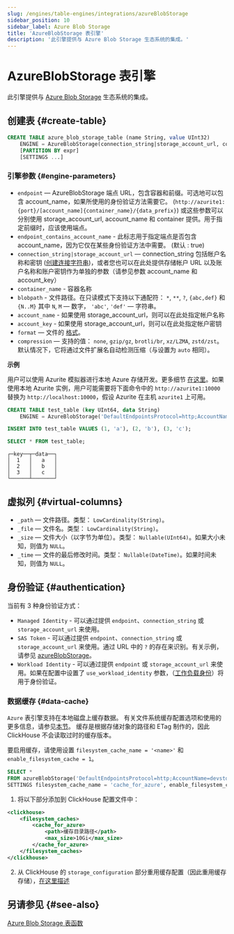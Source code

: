 ```yaml
---
slug: /engines/table-engines/integrations/azureBlobStorage
sidebar_position: 10
sidebar_label: Azure Blob Storage
title: 'AzureBlobStorage 表引擎'
description: '此引擎提供与 Azure Blob Storage 生态系统的集成。'
---
```



# AzureBlobStorage 表引擎

此引擎提供与 [Azure Blob Storage](https://azure.microsoft.com/en-us/products/storage/blobs) 生态系统的集成。

## 创建表 {#create-table}

``` sql
CREATE TABLE azure_blob_storage_table (name String, value UInt32)
    ENGINE = AzureBlobStorage(connection_string|storage_account_url, container_name, blobpath, [account_name, account_key, format, compression])
    [PARTITION BY expr]
    [SETTINGS ...]
```

### 引擎参数 {#engine-parameters}

- `endpoint` — AzureBlobStorage 端点 URL，包含容器和前缀。可选地可以包含 account_name，如果所使用的身份验证方法需要它。 (`http://azurite1:{port}/[account_name]{container_name}/{data_prefix}`) 或这些参数可以分别使用 storage_account_url, account_name 和 container 提供。用于指定前缀时，应该使用端点。
- `endpoint_contains_account_name` - 此标志用于指定端点是否包含 account_name，因为它仅在某些身份验证方法中需要。 (默认 : true)
- `connection_string|storage_account_url` — connection_string 包括帐户名称和密钥 ([创建连接字符串](https://learn.microsoft.com/en-us/azure/storage/common/storage-configure-connection-string?toc=%2Fazure%2Fstorage%2Fblobs%2Ftoc.json&bc=%2Fazure%2Fstorage%2Fblobs%2Fbreadcrumb%2Ftoc.json#configure-a-connection-string-for-an-azure-storage-account))，或者您也可以在此处提供存储帐户 URL 以及账户名称和账户密钥作为单独的参数（请参见参数 account_name 和 account_key）
- `container_name` - 容器名称
- `blobpath` - 文件路径。在只读模式下支持以下通配符： `*`, `**`, `?`, `{abc,def}` 和 `{N..M}` 其中 `N`, `M` — 数字， `'abc'`, `'def'` — 字符串。
- `account_name` - 如果使用 storage_account_url，则可以在此处指定帐户名称
- `account_key` - 如果使用 storage_account_url，则可以在此处指定帐户密钥
- `format` — 文件的 [格式](/interfaces/formats.md)。
- `compression` — 支持的值： `none`, `gzip/gz`, `brotli/br`, `xz/LZMA`, `zstd/zst`。 默认情况下，它将通过文件扩展名自动检测压缩（与设置为 `auto` 相同）。

**示例**

用户可以使用 Azurite 模拟器进行本地 Azure 存储开发。更多细节 [在这里](https://learn.microsoft.com/en-us/azure/storage/common/storage-use-azurite?tabs=docker-hub%2Cblob-storage)。如果使用本地 Azurite 实例，用户可能需要将下面命令中的 `http://azurite1:10000` 替换为 `http://localhost:10000`，假设 Azurite 在主机 `azurite1` 上可用。

``` sql
CREATE TABLE test_table (key UInt64, data String)
    ENGINE = AzureBlobStorage('DefaultEndpointsProtocol=http;AccountName=devstoreaccount1;AccountKey=Eby8vdM02xNOcqFlqUwJPLlmEtlCDXJ1OUzFT50uSRZ6IFsuFq2UVErCz4I6tq/K1SZFPTOtr/KBHBeksoGMGw==;BlobEndpoint=http://azurite1:10000/devstoreaccount1/;', 'testcontainer', 'test_table', 'CSV');

INSERT INTO test_table VALUES (1, 'a'), (2, 'b'), (3, 'c');

SELECT * FROM test_table;
```

```text
┌─key──┬─data──┐
│  1   │   a   │
│  2   │   b   │
│  3   │   c   │
└──────┴───────┘
```

## 虚拟列 {#virtual-columns}

- `_path` — 文件路径。类型： `LowCardinality(String)`。
- `_file` — 文件名。类型： `LowCardinality(String)`。
- `_size` — 文件大小（以字节为单位）。类型： `Nullable(UInt64)`。如果大小未知，则值为 `NULL`。
- `_time` — 文件的最后修改时间。类型： `Nullable(DateTime)`。如果时间未知，则值为 `NULL`。

## 身份验证 {#authentication}

当前有 3 种身份验证方式：
- `Managed Identity` - 可以通过提供 `endpoint`、`connection_string` 或 `storage_account_url` 来使用。
- `SAS Token` - 可以通过提供 `endpoint`、`connection_string` 或 `storage_account_url` 来使用。通过 URL 中的 `?` 的存在来识别。有关示例，请参见 [azureBlobStorage](/sql-reference/table-functions/azureBlobStorage#using-shared-access-signatures-sas-sas-tokens)。
- `Workload Identity` - 可以通过提供 `endpoint` 或 `storage_account_url` 来使用。如果在配置中设置了 `use_workload_identity` 参数，（[工作负载身份](https://github.com/Azure/azure-sdk-for-cpp/tree/main/sdk/identity/azure-identity#authenticate-azure-hosted-applications)）将用于身份验证。

### 数据缓存 {#data-cache}

`Azure` 表引擎支持在本地磁盘上缓存数据。
有关文件系统缓存配置选项和使用的更多信息，请参见[本节](/operations/storing-data.md/#using-local-cache)。
缓存是根据存储对象的路径和 ETag 制作的，因此 ClickHouse 不会读取过时的缓存版本。

要启用缓存，请使用设置 `filesystem_cache_name = '<name>'` 和 `enable_filesystem_cache = 1`。

```sql
SELECT *
FROM azureBlobStorage('DefaultEndpointsProtocol=http;AccountName=devstoreaccount1;AccountKey=Eby8vdM02xNOcqFlqUwJPLlmEtlCDXJ1OUzFT50uSRZ6IFsuFq2UVErCz4I6tq/K1SZFPTOtr/KBHBeksoGMGw==;BlobEndpoint=http://azurite1:10000/devstoreaccount1/;', 'testcontainer', 'test_table', 'CSV')
SETTINGS filesystem_cache_name = 'cache_for_azure', enable_filesystem_cache = 1;
```

1. 将以下部分添加到 ClickHouse 配置文件中：

``` xml
<clickhouse>
    <filesystem_caches>
        <cache_for_azure>
            <path>缓存目录路径</path>
            <max_size>10Gi</max_size>
        </cache_for_azure>
    </filesystem_caches>
</clickhouse>
```

2. 从 ClickHouse 的 `storage_configuration` 部分重用缓存配置（因此重用缓存存储），[在这里描述](/operations/storing-data.md/#using-local-cache)

## 另请参见 {#see-also}

[Azure Blob Storage 表函数](/sql-reference/table-functions/azureBlobStorage)
